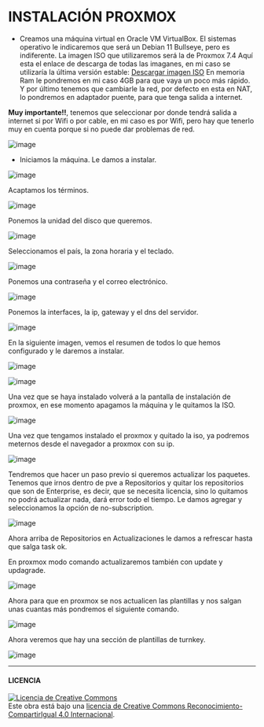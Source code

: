 # INSTALACIÓN PROXMOX

- Creamos una máquina virtual en Oracle VM VirtualBox.
El sistemas operativo le indicaremos que será un Debian 11 Bullseye, pero es indiferente.
La imagen ISO que utilizaremos será la de Proxmox 7.4 Aquí esta el enlace de descarga de todas las imaganes, en mi caso se utilizaría la última versión estable: [Descargar imagen ISO](https://www.proxmox.com/en/downloads)
En memoria Ram le pondremos en mi caso 4GB para que vaya un poco más rápido.
Y por último tenemos que cambiarle la red, por defecto en esta en NAT, lo pondremos en adaptador puente, para que tenga salida a internet. 

**Muy importante!!**, tenemos que seleccionar por donde tendrá salida a internet si por Wifi o por cable, en mi caso es por Wifi, pero hay que tenerlo muy en cuenta porque si no puede dar problemas de red.

![image](imagenes/1-instproxmox.png)

- Iniciamos la máquina.
Le damos a instalar.

![image](imagenes/2-instproxmox.png)

Acaptamos los términos.

![image](imagenes/3-instproxmox.png)

Ponemos la unidad del disco que queremos.

![image](imagenes/4-instproxmox.png)

Seleccionamos el país, la zona horaria y el teclado.

![image](imagenes/5-instproxmox.png)

Ponemos una contraseña y el correo electrónico.

![image](imagenes/6-instproxmox.png)

Ponemos la interfaces, la ip, gateway y el dns del servidor.

![image](imagenes/7-instproxmox.png)

En la siguiente imagen, vemos el resumen de todos lo que hemos configurado y le daremos a instalar.

![image](imagenes/8-instproxmox.png)

![image](imagenes/9-instproxmox.png)

Una vez que se haya instalado volverá a la pantalla de instalación de proxmox, en ese momento apagamos la máquina y le quitamos la ISO.

![image](imagenes/10-instproxmox.png)

Una vez que tengamos instalado el proxmox y quitado la iso, ya podremos meternos desde el navegador a proxmox con su ip.

![image](imagenes/11-instproxmox.png)

Tendremos que hacer un paso previo si queremos actualizar los paquetes.
Tenemos que irnos dentro de pve a Repositorios y quitar los repositorios que son de Enterprise, es decir, que se necesita licencia, sino lo quitamos no podrá actualizar nada, dará error todo el tiempo.
Le damos agregar y seleccionamos la opción de no-subscription.

![image](imagenes/12-instproxmox.png)

Ahora arriba de Repositorios en Actualizaciones le damos a refrescar hasta que salga task ok.

En proxmox modo comando actualizaremos también con update y updagrade.

![image](imagenes/13-instproxmox.png)

Ahora para que en proxmox se nos actualicen las plantillas y nos salgan unas cuantas más pondremos el siguiente comando.

![image](imagenes/14-instproxmox.png)

Ahora veremos que hay una sección de plantillas de turnkey.

![image](imagenes/15-instproxmox.png)

-----------------------------------------------------------------------------------------
#### LICENCIA

<a rel="license" href="http://creativecommons.org/licenses/by-sa/4.0/"><img alt="Licencia de Creative Commons" style="border-width:0" src="https://i.creativecommons.org/l/by-sa/4.0/88x31.png" /></a><br />Este obra está bajo una <a rel="license" href="http://creativecommons.org/licenses/by-sa/4.0/">licencia de Creative Commons Reconocimiento-CompartirIgual 4.0 Internacional</a>.

